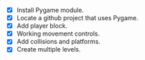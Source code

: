 - [x] Install Pygame module.
- [x] Locate a github project that uses Pygame.
- [x] Add player block.
- [x] Working movement controls.
- [x] Add collisions and platforms.
- [x] Create multiple levels.
